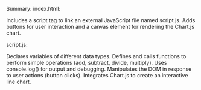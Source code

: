 Summary:
index.html:

Includes a script tag to link an external JavaScript file named script.js.
Adds buttons for user interaction and a canvas element for rendering the Chart.js chart.


script.js:

Declares variables of different data types.
Defines and calls functions to perform simple operations (add, subtract, divide, multiply).
Uses console.log() for output and debugging.
Manipulates the DOM in response to user actions (button clicks).
Integrates Chart.js to create an interactive line chart.
